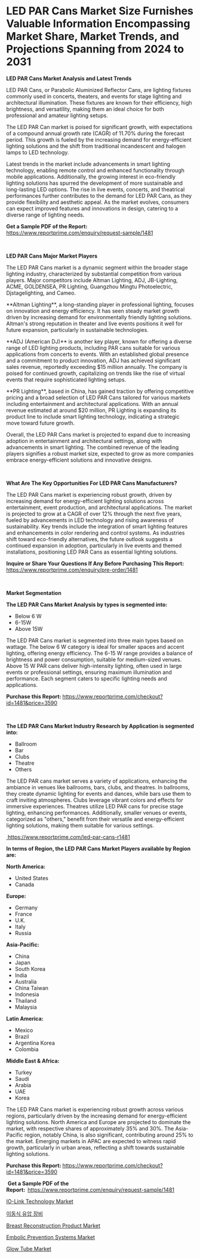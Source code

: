 <p><h1>LED PAR Cans Market Size Furnishes Valuable Information Encompassing Market Share, Market Trends, and Projections Spanning from 2024 to 2031</h1></p><p><strong>LED PAR Cans Market Analysis and Latest Trends</strong></p>
<p><p>LED PAR Cans, or Parabolic Aluminized Reflector Cans, are lighting fixtures commonly used in concerts, theaters, and events for stage lighting and architectural illumination. These fixtures are known for their efficiency, high brightness, and versatility, making them an ideal choice for both professional and amateur lighting setups. </p><p>The LED PAR Can market is poised for significant growth, with expectations of a compound annual growth rate (CAGR) of 11.70% during the forecast period. This growth is fueled by the increasing demand for energy-efficient lighting solutions and the shift from traditional incandescent and halogen lamps to LED technology. </p><p>Latest trends in the market include advancements in smart lighting technology, enabling remote control and enhanced functionality through mobile applications. Additionally, the growing interest in eco-friendly lighting solutions has spurred the development of more sustainable and long-lasting LED options. The rise in live events, concerts, and theatrical performances further contributes to the demand for LED PAR Cans, as they provide flexibility and aesthetic appeal. As the market evolves, consumers can expect improved features and innovations in design, catering to a diverse range of lighting needs.</p></p>
<p><strong>Get a Sample PDF of the Report:&nbsp;</strong> <a href="https://www.reportprime.com/enquiry/request-sample/1481">https://www.reportprime.com/enquiry/request-sample/1481</a></p>
<p>&nbsp;</p>
<p><strong>LED PAR Cans Major Market Players</strong></p>
<p><p>The LED PAR Cans market is a dynamic segment within the broader stage lighting industry, characterized by substantial competition from various players. Major competitors include Altman Lighting, ADJ, JB-Lighting, ACME, GOLDENSEA, PR Lighting, Guangzhou Mingtu Photoelectric, Djstagelighting, and Cameo. </p><p>**Altman Lighting**, a long-standing player in professional lighting, focuses on innovation and energy efficiency. It has seen steady market growth driven by increasing demand for environmentally friendly lighting solutions. Altman's strong reputation in theater and live events positions it well for future expansion, particularly in sustainable technologies.</p><p>**ADJ (American DJ)** is another key player, known for offering a diverse range of LED lighting products, including PAR cans suitable for various applications from concerts to events. With an established global presence and a commitment to product innovation, ADJ has achieved significant sales revenue, reportedly exceeding $15 million annually. The company is poised for continued growth, capitalizing on trends like the rise of virtual events that require sophisticated lighting setups.</p><p>**PR Lighting**, based in China, has gained traction by offering competitive pricing and a broad selection of LED PAR Cans tailored for various markets including entertainment and architectural applications. With an annual revenue estimated at around $20 million, PR Lighting is expanding its product line to include smart lighting technology, indicating a strategic move toward future growth.</p><p>Overall, the LED PAR Cans market is projected to expand due to increasing adoption in entertainment and architectural settings, along with advancements in smart lighting. The combined revenue of the leading players signifies a robust market size, expected to grow as more companies embrace energy-efficient solutions and innovative designs.</p></p>
<p>&nbsp;</p>
<p><strong>What Are The Key Opportunities For LED PAR Cans Manufacturers?</strong></p>
<p><p>The LED PAR Cans market is experiencing robust growth, driven by increasing demand for energy-efficient lighting solutions across entertainment, event production, and architectural applications. The market is projected to grow at a CAGR of over 12% through the next five years, fueled by advancements in LED technology and rising awareness of sustainability. Key trends include the integration of smart lighting features and enhancements in color rendering and control systems. As industries shift toward eco-friendly alternatives, the future outlook suggests a continued expansion in adoption, particularly in live events and themed installations, positioning LED PAR Cans as essential lighting solutions.</p></p>
<p><strong>Inquire or Share Your Questions If Any Before Purchasing This Report:</strong> <a href="https://www.reportprime.com/enquiry/pre-order/1481">https://www.reportprime.com/enquiry/pre-order/1481</a></p>
<p>&nbsp;</p>
<p><strong>Market Segmentation</strong></p>
<p><strong>The LED PAR Cans Market Analysis by types is segmented into:</strong></p>
<p><ul><li>Below 6 W</li><li>6-15W</li><li>Above 15W</li></ul></p>
<p><p>The LED PAR Cans market is segmented into three main types based on wattage. The below 6 W category is ideal for smaller spaces and accent lighting, offering energy efficiency. The 6-15 W range provides a balance of brightness and power consumption, suitable for medium-sized venues. Above 15 W PAR cans deliver high-intensity lighting, often used in large events or professional settings, ensuring maximum illumination and performance. Each segment caters to specific lighting needs and applications.</p></p>
<p><strong>Purchase this Report:&nbsp;</strong><a href="https://www.reportprime.com/checkout?id=1481&price=3590">https://www.reportprime.com/checkout?id=1481&price=3590</a></p>
<p>&nbsp;</p>
<p><strong>The LED PAR Cans Market Industry Research by Application is segmented into:</strong></p>
<p><ul><li>Ballroom</li><li>Bar</li><li>Clubs</li><li>Theatre</li><li>Others</li></ul></p>
<p><p>The LED PAR cans market serves a variety of applications, enhancing the ambiance in venues like ballrooms, bars, clubs, and theatres. In ballrooms, they create dynamic lighting for events and dances, while bars use them to craft inviting atmospheres. Clubs leverage vibrant colors and effects for immersive experiences. Theatres utilize LED PAR cans for precise stage lighting, enhancing performances. Additionally, smaller venues or events, categorized as "others," benefit from their versatile and energy-efficient lighting solutions, making them suitable for various settings.</p></p>
<p><a href="https://www.reportprime.com/led-par-cans-r1481">&nbsp;https://www.reportprime.com/led-par-cans-r1481</a></p>
<p><strong>In terms of Region, the LED PAR Cans Market Players available by Region are:</strong></p>
<p>
    <p> <strong> North America: </strong>
        <ul>
            <li>United States</li>
            <li>Canada</li>
        </ul>
        </p> 
    <p> <strong> Europe: </strong>
        <ul>
            <li>Germany</li>
            <li>France</li>
            <li>U.K.</li>
            <li>Italy</li>
            <li>Russia</li>
        </ul>
        </p> 
    <p> <strong> Asia-Pacific: </strong>
        <ul>
            <li>China</li>
            <li>Japan</li>
            <li>South Korea</li>
            <li>India</li>
            <li>Australia</li>
            <li>China Taiwan</li>
            <li>Indonesia</li>
            <li>Thailand</li>
            <li>Malaysia</li>
        </ul>
        </p> 
    <p> <strong> Latin America: </strong>
        <ul>
            <li>Mexico</li>
            <li>Brazil</li>
            <li>Argentina Korea</li>
            <li>Colombia</li>
        </ul>
        </p> 
    <p> <strong> Middle East & Africa: </strong>
        <ul>
            <li>Turkey</li>
            <li>Saudi</li>
            <li>Arabia</li>
            <li>UAE</li>
            <li>Korea</li>
        </ul>
    </p>
    </p>
<p><p>The LED PAR Cans market is experiencing robust growth across various regions, particularly driven by the increasing demand for energy-efficient lighting solutions. North America and Europe are projected to dominate the market, with respective shares of approximately 35% and 30%. The Asia-Pacific region, notably China, is also significant, contributing around 25% to the market. Emerging markets in APAC are expected to witness rapid growth, particularly in urban areas, reflecting a shift towards sustainable lighting solutions.</p></p>
<p><strong>Purchase this Report: </strong><a href="https://www.reportprime.com/checkout?id=1481&price=3590">https://www.reportprime.com/checkout?id=1481&price=3590</a></p>
<p>&nbsp;<strong>Get a Sample PDF of the Report:&nbsp;&nbsp;</strong><a href="https://www.reportprime.com/enquiry/request-sample/1481">https://www.reportprime.com/enquiry/request-sample/1481</a></p>
<p><strong></strong></p>
<p><p><a href="https://medium.com/@kareeout89567/global-io-link-technology-market-exploring-market-share-market-trends-and-future-growth-2bad9a00b38a?postPublishedType=initial">IO-Link Technology Market</a></p><p><a href="https://medium.com/@trevorkruvalis5678/%EB%AA%A8%EB%B0%94%EC%9D%BC-%EC%9C%A0%EC%95%95-%EC%9E%A5%EB%B9%84-%EC%8B%9C%EC%9E%A5-%EC%A7%80%ED%91%9C-%EC%8B%9C%EC%9E%A5-%EA%B7%9C%EB%AA%A8-%EC%A7%80%EC%97%AD-%EA%B5%AC%EB%B6%84-%EC%8B%9C%EC%9E%A5-%EC%B0%B8%EC%97%AC%EC%9E%90-%EB%B6%84%EC%84%9D-%EB%B0%8F-%EC%A0%84%EB%A7%9D-2024-2031-9a07abcd50bb">이동식 유압 장비</a></p><p><a href="https://issuu.com/reportprime-2/docs/breast-reconstruction-product-marke_53864d0bb42c37">Breast Reconstruction Product Market</a></p><p><a href="https://medium.com/@zoe.lambert5754/global-perspectives-on-embolic-prevention-systems-market-trends-challenges-and-forecast-50dd55cec902">Embolic Prevention Systems Market</a></p><p><a href="https://github.com/globismark/Market-Research-Report-List-5/blob/main/glow-tube-market.md">Glow Tube Market</a></p></p>